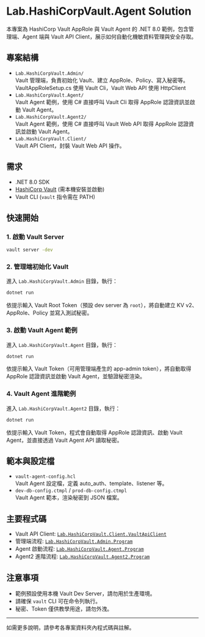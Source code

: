 # Lab.HashiCorpVault.Agent Solution

本專案為 HashiCorp Vault AppRole 與 Vault Agent 的 .NET 8.0 範例，包含管理端、Agent 端與 Vault API Client，展示如何自動化機敏資料管理與安全存取。

## 專案結構

- `Lab.HashiCorpVault.Admin/`  
  Vault 管理端，負責初始化 Vault、建立 AppRole、Policy、寫入秘密等。VaultAppRoleSetup.cs 使用 Vault Cli，Vault Web API 使用 HttpClient
- `Lab.HashiCorpVault.Agent/`  
  Vault Agent 範例，使用 C# 直接呼叫 Vault Cli 取得 AppRole 認證資訊並啟動 Vault Agent。
- `Lab.HashiCorpVault.Agent2/`  
  Vault Agent 範例，使用 C# 直接呼叫 Vault Web API 取得 AppRole 認證資訊並啟動 Vault Agent。
- `Lab.HashiCorpVault.Client/`  
  Vault API Client，封裝 Vault Web API 操作。

## 需求

- .NET 8.0 SDK
- [HashiCorp Vault](https://www.vaultproject.io/) (需本機安裝並啟動)
- Vault CLI (`vault` 指令需在 PATH)

## 快速開始

### 1. 啟動 Vault Server

```sh
vault server -dev
```

### 2. 管理端初始化 Vault

進入 `Lab.HashiCorpVault.Admin` 目錄，執行：

```sh
dotnet run
```

依提示輸入 Vault Root Token（預設 dev server 為 `root`），將自動建立 KV v2、AppRole、Policy 並寫入測試秘密。

### 3. 啟動 Vault Agent 範例

進入 `Lab.HashiCorpVault.Agent` 目錄，執行：

```sh
dotnet run
```

依提示輸入 Vault Token（可用管理端產生的 app-admin token），將自動取得 AppRole 認證資訊並啟動 Vault Agent，並驗證秘密渲染。

### 4. Vault Agent 進階範例

進入 `Lab.HashiCorpVault.Agent2` 目錄，執行：

```sh
dotnet run
```

依提示輸入 Vault Token，程式會自動取得 AppRole 認證資訊、啟動 Vault Agent，並直接透過 Vault Agent API 讀取秘密。

## 範本與設定檔

- `vault-agent-config.hcl`  
  Vault Agent 設定檔，定義 auto_auth、template、listener 等。
- `dev-db-config.ctmpl` / `prod-db-config.ctmpl`  
  Vault Agent 範本，渲染秘密到 JSON 檔案。

## 主要程式碼

- Vault API Client: [`Lab.HashiCorpVault.Client.VaultApiClient`](Lab.HashiCorpVault.Client/VaultApiClient.cs)
- 管理端流程: [`Lab.HashiCorpVault.Admin.Program`](Lab.HashiCorpVault.Admin/Program.cs)
- Agent 啟動流程: [`Lab.HashiCorpVault.Agent.Program`](Lab.HashiCorpVault.Agent/Program.cs)
- Agent2 進階流程: [`Lab.HashiCorpVault.Agent2.Program`](Lab.HashiCorpVault.Agent2/Program.cs)

## 注意事項

- 範例預設使用本機 Vault Dev Server，請勿用於生產環境。
- 請確保 `vault` CLI 可在命令列執行。
- 秘密、Token 僅供教學用途，請勿外洩。

---

如需更多說明，請參考各專案資料夾內程式碼與註解。